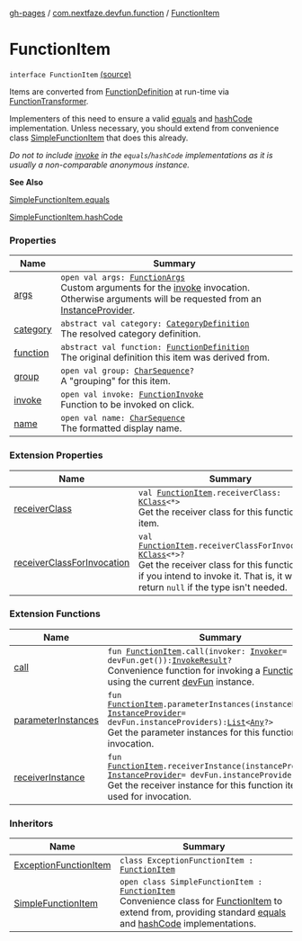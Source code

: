 [gh-pages](../../index.md) / [com.nextfaze.devfun.function](../index.md) / [FunctionItem](./index.md)

# FunctionItem

`interface FunctionItem` [(source)](https://github.com/NextFaze/dev-fun/tree/master/devfun-annotations/src/main/java/com/nextfaze/devfun/function/FunctionItems.kt#L17)

Items are converted from [FunctionDefinition](../-function-definition/index.md) at run-time via [FunctionTransformer](../-function-transformer/index.md).

Implementers of this need to ensure a valid [equals](https://kotlinlang.org/api/latest/jvm/stdlib/kotlin/-any/equals.html) and [hashCode](https://kotlinlang.org/api/latest/jvm/stdlib/kotlin/-any/hash-code.html) implementation.
Unless necessary, you should extend from convenience class [SimpleFunctionItem](../-simple-function-item/index.md) that does this already.

*Do not to include [invoke](invoke.md) in the `equals`/`hashCode` implementations as it is usually a non-comparable anonymous instance.*

**See Also**

[SimpleFunctionItem.equals](../-simple-function-item/equals.md)

[SimpleFunctionItem.hashCode](../-simple-function-item/hash-code.md)

### Properties

| Name | Summary |
|---|---|
| [args](args.md) | `open val args: `[`FunctionArgs`](../-function-args.md)<br>Custom arguments for the [invoke](invoke.md) invocation. Otherwise arguments will be requested from an [InstanceProvider](../../com.nextfaze.devfun.inject/-instance-provider/index.md). |
| [category](category.md) | `abstract val category: `[`CategoryDefinition`](../../com.nextfaze.devfun.category/-category-definition/index.md)<br>The resolved category definition. |
| [function](function.md) | `abstract val function: `[`FunctionDefinition`](../-function-definition/index.md)<br>The original definition this item was derived from. |
| [group](group.md) | `open val group: `[`CharSequence`](https://kotlinlang.org/api/latest/jvm/stdlib/kotlin/-char-sequence/index.html)`?`<br>A "grouping" for this item. |
| [invoke](invoke.md) | `open val invoke: `[`FunctionInvoke`](../-function-invoke.md)<br>Function to be invoked on click. |
| [name](name.md) | `open val name: `[`CharSequence`](https://kotlinlang.org/api/latest/jvm/stdlib/kotlin/-char-sequence/index.html)<br>The formatted display name. |

### Extension Properties

| Name | Summary |
|---|---|
| [receiverClass](../../com.nextfaze.devfun.invoke/receiver-class.md) | `val `[`FunctionItem`](./index.md)`.receiverClass: `[`KClass`](https://kotlinlang.org/api/latest/jvm/stdlib/kotlin.reflect/-k-class/index.html)`<*>`<br>Get the receiver class for this function item. |
| [receiverClassForInvocation](../../com.nextfaze.devfun.invoke/receiver-class-for-invocation.md) | `val `[`FunctionItem`](./index.md)`.receiverClassForInvocation: `[`KClass`](https://kotlinlang.org/api/latest/jvm/stdlib/kotlin.reflect/-k-class/index.html)`<*>?`<br>Get the receiver class for this function item if you intend to invoke it. That is, it will return `null` if the type isn't needed. |

### Extension Functions

| Name | Summary |
|---|---|
| [call](../../com.nextfaze.devfun.core/call.md) | `fun `[`FunctionItem`](./index.md)`.call(invoker: `[`Invoker`](../../com.nextfaze.devfun.invoke/-invoker/index.md)` = devFun.get()): `[`InvokeResult`](../-invoke-result/index.md)`?`<br>Convenience function for invoking a [FunctionItem](./index.md) using the current [devFun](../../com.nextfaze.devfun.core/dev-fun.md) instance. |
| [parameterInstances](../../com.nextfaze.devfun.invoke/parameter-instances.md) | `fun `[`FunctionItem`](./index.md)`.parameterInstances(instanceProvider: `[`InstanceProvider`](../../com.nextfaze.devfun.inject/-instance-provider/index.md)` = devFun.instanceProviders): `[`List`](https://kotlinlang.org/api/latest/jvm/stdlib/kotlin.collections/-list/index.html)`<`[`Any`](https://kotlinlang.org/api/latest/jvm/stdlib/kotlin/-any/index.html)`?>`<br>Get the parameter instances for this function item for invocation. |
| [receiverInstance](../../com.nextfaze.devfun.invoke/receiver-instance.md) | `fun `[`FunctionItem`](./index.md)`.receiverInstance(instanceProvider: `[`InstanceProvider`](../../com.nextfaze.devfun.inject/-instance-provider/index.md)` = devFun.instanceProviders): `[`Any`](https://kotlinlang.org/api/latest/jvm/stdlib/kotlin/-any/index.html)`?`<br>Get the receiver instance for this function item to be used for invocation. |

### Inheritors

| Name | Summary |
|---|---|
| [ExceptionFunctionItem](../../com.nextfaze.devfun.internal.exception/-exception-function-item/index.md) | `class ExceptionFunctionItem : `[`FunctionItem`](./index.md) |
| [SimpleFunctionItem](../-simple-function-item/index.md) | `open class SimpleFunctionItem : `[`FunctionItem`](./index.md)<br>Convenience class for [FunctionItem](./index.md) to extend from, providing standard [equals](../-simple-function-item/equals.md) and [hashCode](../-simple-function-item/hash-code.md) implementations. |
